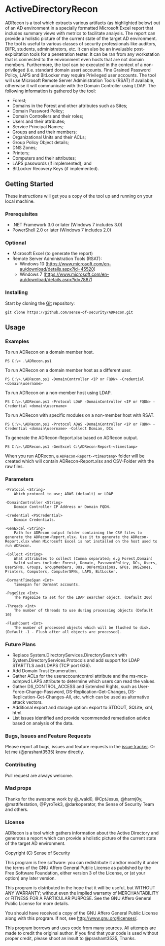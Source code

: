 # ActiveDirectoryRecon

ADRecon is a tool which extracts various artifacts (as highlighted below) out of an AD environment in a specially formatted Microsoft Excel report that includes summary views with metrics to facilitate analysis.
The report can provide a holistic picture of the current state of the target AD environment.
The tool is useful to various classes of security professionals like auditors, DIFR, students, administrators, etc. It can also be an invaluable post-exploitation tools for a penetration tester.
It can be ran from any workstation that is connected to the environment even hosts that are not domain members. Furthermore, the tool can be executed in the context of a non-privileged (i.e. standard domain user) accounts. Fine Grained Password Policy, LAPS and BitLocker may require Privileged user accounts.
The tool will use Microsoft Remote Server Administration Tools (RSAT) if available, otherwise it will communicate with the Domain Controller using LDAP.
The following information is gathered by the tool:
- Forest;
- Domains in the Forest and other attributes such as Sites;
- Domain Password Policy;
- Domain Controllers and their roles;
- Users and their attributes;
- Service Principal Names;
- Groups and and their members;
- Organizational Units and their ACLs;
- Group Policy Object details;
- DNS Zones;
- Printers;
- Computers and their attributes;
- LAPS passwords (if implemented); and
- BitLocker Recovery Keys (if implemented).

## Getting Started

These instructions will get you a copy of the tool up and running on your local machine.

### Prerequisites

- .NET Framework 3.0 or later (Windows 7 includes 3.0)
- PowerShell 2.0 or later (Windows 7 includes 2.0)

### Optional

- Microsoft Excel (to generate the report)
- Remote Server Administration Tools (RSAT):
  - Windows 10 (https://www.microsoft.com/en-au/download/details.aspx?id=45520)
  - Windows 7 (https://www.microsoft.com/en-au/download/details.aspx?id=7887)

### Installing

Start by cloning the [Git](https://github.com/sense-of-security/ADRecon/) repository:

```
git clone https://github.com/sense-of-security/ADRecon.git
```

## Usage

### Examples

To run ADRecon on a domain member host.

```
PS C:\> .\ADRecon.ps1
```

To run ADRecon on a domain member host as a different user.

```
PS C:\>.\ADRecon.ps1 -DomainController <IP or FQDN> -Credential <domain\username>
```

To run ADRecon on a non-member host using LDAP.

```
PS C:\>.\ADRecon.ps1 -Protocol LDAP -DomainController <IP or FQDN> -Credential <domain\username>
```

To run ADRecon with specific modules on a non-member host with RSAT.

```
PS C:\>.\ADRecon.ps1 -Protocol ADWS -DomainController <IP or FQDN> -Credential <domain\username> -Collect Domian, DCs
```

To generate the ADRecon-Report.xlsx based on ADRecon output.

```
PS C:\>.\ADRecon.ps1 -GenExcel C:\ADRecon-Report-<timestamp>
```

When you run ADRecon, a `ADRecon-Report-<timestamp>` folder will be created which will contain ADRecon-Report.xlsx and CSV-Folder with the raw files.

### Parameters

```
-Protocol <String>
    Which protocol to use; ADWS (default) or LDAP

-DomainController <String>
    Domain Controller IP Address or Domain FQDN.

-Credential <PSCredential>
    Domain Credentials.

-GenExcel <String>
    Path for ADRecon output folder containing the CSV files to generate the ADRecon-Report.xlsx. Use it to generate the ADRecon-Report.xlsx when Microsoft Excel is not installed on the host used to run ADRecon.

-Collect <String>
    What attributes to collect (Comma separated; e.g Forest,Domain)
    Valid values include: Forest, Domain, PasswordPolicy, DCs, Users, UserSPNs, Groups, GroupMembers, OUs, OUPermissions, GPOs, DNSZones, Printers, Computers, ComputerSPNs, LAPS, BitLocker.

-DormantTimeSpan <Int>
    Timespan for Dormant accounts.

-PageSize <Int>
    The PageSize to set for the LDAP searcher object. (Default 200)

-Threads <Int>
    The number of threads to use during processing objects (Default 10)

-FlushCount <Int>
    The number of processed objects which will be flushed to disk. (Default -1 - Flush after all objects are processed).

```

### Future Plans

- Replace System.DirectoryServices.DirectorySearch with System.DirectoryServices.Protocols and add support for LDAP STARTTLS and LDAPS (TCP port 636).
- Add Domain Trust Enumeration.
- Gather ACLs for the useraccountcontrol attribute and the ms-mcs-admpwd LAPS attribute to determine which users can read the values.
- Gather DS_CONTROL_ACCESS and Extended Rights, such as User-Force-Change-Password, DS-Replication-Get-Changes, DS-Replication-Get-Changes-All, etc. which can be used as alternative attack vectors.
- Additional export and storage option: export to STDOUT, SQLite, xml, html.
- List issues identified and provide recommended remediation advice based on analysis of the data.

### Bugs, Issues and Feature Requests

Please report all bugs, issues and feature requests in the [issue tracker](https://github.com/sense-of-security/ADRecon/issues). Or let me (@prashant3535) know directly.

### Contributing

Pull request are always welcome.

### Mad props

Thanks for the awesome work by @_wald0, @CptJesus, @harmj0y, @mattifestation, @PyroTek3, @darkoperator, the Sense of Security Team and others.

### License
ADRecon is a tool which gathers information about the Active Directory and generates a report which can provide a holistic picture of the current state of the target AD environment.

Copyright (C) Sense of Security

This program is free software: you can redistribute it and/or modify it under the terms of the GNU Affero General Public License as published by the Free Software Foundation, either version 3 of the License, or (at your option) any later version.

This program is distributed in the hope that it will be useful, but WITHOUT ANY WARRANTY; without even the implied warranty of MERCHANTABILITY or FITNESS FOR A PARTICULAR PURPOSE. See the GNU Affero General Public License for more details.

You should have received a copy of the GNU Affero General Public License along with this program. If not, see http://www.gnu.org/licenses/.

This program borrows and uses code from many sources. All attempts are made to credit the original author. If you find that your code is used without proper credit, please shoot an insult to @prashant3535, Thanks.